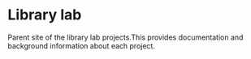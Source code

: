 # Library lab

Parent site of the library lab projects.This provides documentation and background information about each project.

